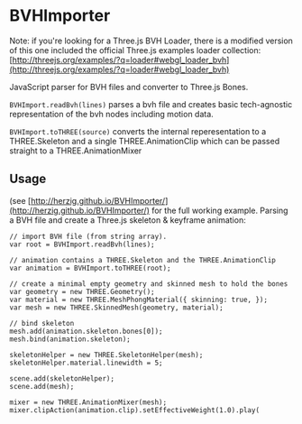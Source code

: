 # BVHImporter

Note: if you're looking for a Three.js BVH Loader, there is a modified version of this one included the official Three.js examples loader collection: [http://threejs.org/examples/?q=loader#webgl_loader_bvh](http://threejs.org/examples/?q=loader#webgl_loader_bvh)

JavaScript parser for BVH files and converter to Three.js Bones.

`BVHImport.readBvh(lines)` parses a bvh file and creates basic tech-agnostic representation of the bvh nodes including motion data.

`BVHImport.toTHREE(source)` converts the internal reperesentation to a THREE.Skeleton and a single THREE.AnimationClip which can be passed straight to a THREE.AnimationMixer


## Usage
(see [http://herzig.github.io/BVHImporter/](http://herzig.github.io/BVHImporter/) for the full working example.
Parsing a BVH file and create a Three.js skeleton & keyframe animation:
```
// import BVH file (from string array).
var root = BVHImport.readBvh(lines);

// animation contains a THREE.Skeleton and the THREE.AnimationClip
var animation = BVHImport.toTHREE(root);

// create a minimal empty geometry and skinned mesh to hold the bones
var geometry = new THREE.Geometry(); 
var material = new THREE.MeshPhongMaterial({ skinning: true, });
var mesh = new THREE.SkinnedMesh(geometry, material);

// bind skeleton
mesh.add(animation.skeleton.bones[0]);
mesh.bind(animation.skeleton);

skeletonHelper = new THREE.SkeletonHelper(mesh);
skeletonHelper.material.linewidth = 5;

scene.add(skeletonHelper);
scene.add(mesh);

mixer = new THREE.AnimationMixer(mesh);
mixer.clipAction(animation.clip).setEffectiveWeight(1.0).play(
````
